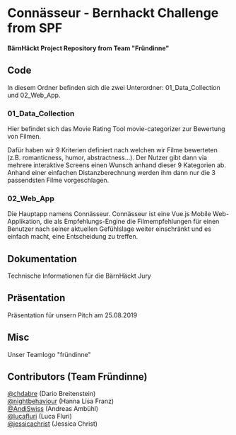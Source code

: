 # Connässeur - Bernhackt Challenge from SPF
#### BärnHäckt Project Repository from Team "Fründinne" 

## Code
In diesem Ordner befinden sich die zwei Unterordner: 01_Data_Collection und 02_Web_App.

### 01_Data_Collection
Hier befindet sich das Movie Rating Tool movie-categorizer zur Bewertung von Filmen. 

Dafür haben wir 9 Kriterien definiert nach welchen wir Filme bewerteten (z.B. romanticness, humor, abstractness...). Der Nutzer gibt dann via mehrere interaktive Screens einen Wunsch anhand dieser 9 Kategorien ab. Anhand einer einfachen Distanzberechnung werden ihm dann nur die 3 passendsten Filme vorgeschlagen.

### 02_Web_App
Die Hauptapp namens Connässeur. Connässeur ist eine Vue.js Mobile Web-Applikation, die als Empfehlungs-Engine die Filmempfehlungen für einen Benutzer nach seiner aktuellen Gefühlslage weiter einschränkt und es einfach macht, eine Entscheidung zu treffen.

## Dokumentation
Technische Informationen für die BärnHäckt Jury 

## Präsentation
Präsentation für unsern Pitch am 25.08.2019

## Misc
Unser Teamlogo "fründinne"

## Contributors (Team Fründinne)
[@chdabre](https://github.com/chdabre) (Dario Breitenstein)  
[@nightbehaviour](https://github.com/nightbehaviour) (Hanna Lisa Franz)  
[@AndiSwiss](https://github.com/AndiSwiss) (Andreas Ambühl)  
[@lucafluri](https://github.com/lucafluri) (Luca Fluri)  
[@jessicachrist](https://github.com/jessicachrist) (Jessica Christ)

